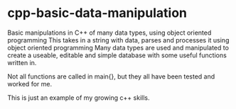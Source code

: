 # cpp-basic-data-manipulation
Basic manipulations in C++ of many data types, using object oriented programming
This takes in a string with data, parses and processes it using object oriented programming
Many data types are used and manipulated to create a useable, editable and simple database with some useful functions written in.

Not all functions are called in main{}, but they all have been tested and worked for me. 

This is just an example of my growing c++ skills.
